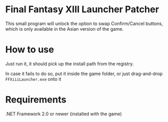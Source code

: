 Final Fantasy XIII Launcher Patcher
===================================

This small program will unlock the option to swap Confirm/Cancel buttons, which is only available in the Asian version of the game.

How to use
==========

Just run it, it should pick up the install path from the registry.

In case it fails to do so, put it inside the game folder, or just drag-and-drop `FFXiiiLauncher.exe` onto it

Requirements
============

.NET Framework 2.0 or newer (installed with the game)
